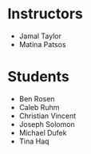 # Instructors

- Jamal Taylor
- Matina Patsos

# Students

- Ben Rosen
- Caleb Ruhm
- Christian Vincent
- Joseph Solomon
- Michael Dufek
- Tina Haq
